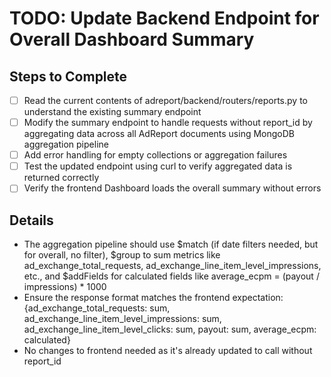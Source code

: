 # TODO: Update Backend Endpoint for Overall Dashboard Summary

## Steps to Complete
- [ ] Read the current contents of adreport/backend/routers/reports.py to understand the existing summary endpoint
- [ ] Modify the summary endpoint to handle requests without report_id by aggregating data across all AdReport documents using MongoDB aggregation pipeline
- [ ] Add error handling for empty collections or aggregation failures
- [ ] Test the updated endpoint using curl to verify aggregated data is returned correctly
- [ ] Verify the frontend Dashboard loads the overall summary without errors

## Details
- The aggregation pipeline should use $match (if date filters needed, but for overall, no filter), $group to sum metrics like ad_exchange_total_requests, ad_exchange_line_item_level_impressions, etc., and $addFields for calculated fields like average_ecpm = (payout / impressions) * 1000
- Ensure the response format matches the frontend expectation: {ad_exchange_total_requests: sum, ad_exchange_line_item_level_impressions: sum, ad_exchange_line_item_level_clicks: sum, payout: sum, average_ecpm: calculated}
- No changes to frontend needed as it's already updated to call without report_id
